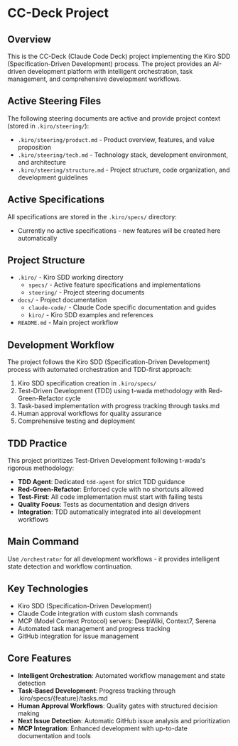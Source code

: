 # CC-Deck Project

## Overview

This is the CC-Deck (Claude Code Deck) project implementing the Kiro SDD (Specification-Driven Development) process. The project provides an AI-driven development platform with intelligent orchestration, task management, and comprehensive development workflows.

## Active Steering Files

The following steering documents are active and provide project context (stored in `.kiro/steering/`):

- `.kiro/steering/product.md` - Product overview, features, and value proposition
- `.kiro/steering/tech.md` - Technology stack, development environment, and architecture
- `.kiro/steering/structure.md` - Project structure, code organization, and development guidelines

## Active Specifications

All specifications are stored in the `.kiro/specs/` directory:

- Currently no active specifications - new features will be created here automatically

## Project Structure

- `.kiro/` - Kiro SDD working directory
  - `specs/` - Active feature specifications and implementations
  - `steering/` - Project steering documents
- `docs/` - Project documentation
  - `claude-code/` - Claude Code specific documentation and guides
  - `kiro/` - Kiro SDD examples and references
- `README.md` - Main project workflow

## Development Workflow

The project follows the Kiro SDD (Specification-Driven Development) process with automated orchestration and TDD-first approach:

1. Kiro SDD specification creation in `.kiro/specs/`
2. Test-Driven Development (TDD) using t-wada methodology with Red-Green-Refactor cycle
3. Task-based implementation with progress tracking through tasks.md
4. Human approval workflows for quality assurance
5. Comprehensive testing and deployment

## TDD Practice

This project prioritizes Test-Driven Development following t-wada's rigorous methodology:

- **TDD Agent**: Dedicated `tdd-agent` for strict TDD guidance
- **Red-Green-Refactor**: Enforced cycle with no shortcuts allowed
- **Test-First**: All code implementation must start with failing tests
- **Quality Focus**: Tests as documentation and design drivers
- **Integration**: TDD automatically integrated into all development workflows

## Main Command

Use `/orchestrator` for all development workflows - it provides intelligent state detection and workflow continuation.

## Key Technologies

- Kiro SDD (Specification-Driven Development)
- Claude Code integration with custom slash commands
- MCP (Model Context Protocol) servers: DeepWiki, Context7, Serena
- Automated task management and progress tracking
- GitHub integration for issue management

## Core Features

- **Intelligent Orchestration**: Automated workflow management and state detection
- **Task-Based Development**: Progress tracking through .kiro/specs/{feature}/tasks.md
- **Human Approval Workflows**: Quality gates with structured decision making
- **Next Issue Detection**: Automatic GitHub issue analysis and prioritization
- **MCP Integration**: Enhanced development with up-to-date documentation and tools
